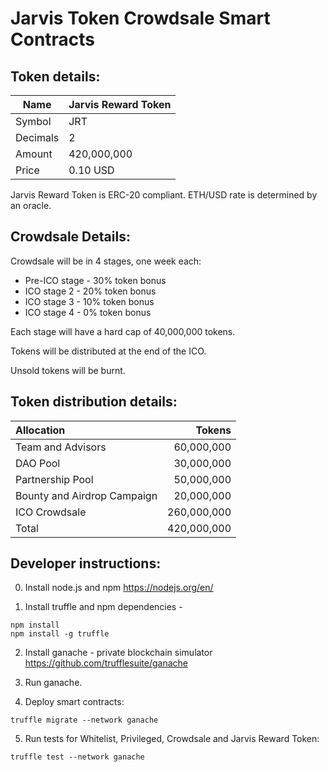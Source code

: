 
# Jarvis Token Crowdsale Smart Contracts

## Token details:
| Name     | Jarvis Reward Token |
|----------|---------------------|
| Symbol   | JRT                 |
| Decimals | 2                   |
| Amount   | 420,000,000         |
| Price    | 0.10 USD            |

Jarvis Reward Token is ERC-20 compliant.
ETH/USD rate is determined by an oracle.

## Crowdsale Details:
Crowdsale will be in 4 stages, one week each:
* Pre-ICO stage - 30% token bonus
* ICO stage 2 - 20% token bonus
* ICO stage 3 - 10% token bonus
* ICO stage 4 - 0% token bonus

Each stage will have a hard cap of 40,000,000 tokens.

Tokens will be distributed at the end of the ICO.

Unsold tokens will be burnt.

## Token distribution details:

| Allocation                  |      Tokens |
|:----------------------------|------------:|
| Team and Advisors           |  60,000,000 |
| DAO Pool                    |  30,000,000 |
| Partnership Pool            |  50,000,000 |
| Bounty and Airdrop Campaign |  20,000,000 |
| ICO Crowdsale               | 260,000,000 |
| Total                       | 420,000,000 |

## Developer instructions:

0. Install node.js and npm
https://nodejs.org/en/

1. Install truffle and npm dependencies -
```
npm install
npm install -g truffle
```

2. Install ganache - private blockchain simulator
https://github.com/trufflesuite/ganache

3. Run ganache.

4. Deploy smart contracts:
```
truffle migrate --network ganache
```

5. Run tests for Whitelist, Privileged, Crowdsale and Jarvis Reward Token:
```
truffle test --network ganache
```
